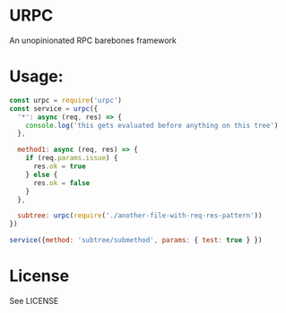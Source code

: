 URPC
====

An unopinionated RPC barebones framework

Usage:
==

```javascript
const urpc = require('urpc')
const service = urpc({
  '*': async (req, res) => {
    console.log('this gets evaluated before anything on this tree')
  },

  method1: async (req, res) => {
    if (req.params.issue) {
      res.ok = true
    } else {
      res.ok = false
    }
  },

  subtree: urpc(require('./another-file-with-req-res-pattern'))
})

service({method: 'subtree/submethod', params: { test: true } })
```

License
==

See LICENSE
